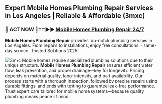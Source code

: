 ## Expert Mobile Homes Plumbing Repair Services in Los Angeles | Reliable & Affordable (3mxc)  

<h3>🚿 ACT NOW 🌟==►► <a href="https://tinyurl.com/2ne6vx2x" rel="nofollow">Mobile Homes Plumbing Repair 24/7</a></h3>

**Mobile Homes Plumbing Repair** provides top-notch plumbing services in Los Angeles. From repairs to installations, enjoy free consultations + same-day service. Trusted Solutions 2025!

[![3mxc](https://i.imgur.com/4PFF4AK.jpeg)](https://tinyurl.com/2ne6vx2x)
Mobile homes require specialized plumbing solutions due to their unique structure. **Mobile Homes Plumbing Repair** ensures efficient water flow, leak prevention, and proper drainage—key for longevity. Pricing depends on material quality, labor intensity, and part availability. Our process starts with a thorough inspection, followed by precise repairs using durable fittings, and ends with testing to guarantee leak-free performance. Trust expert care tailored for mobile home systems—because quality plumbing means peace of mind.